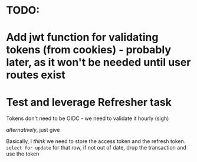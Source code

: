 # TODO:
# Add jwt function for validating tokens (from cookies) - probably later, as it won't be needed until user routes exist
# Test and leverage Refresher task

<!-- We can use the user info to validate the access token - if the token is expired, we should try and regenerate/set cookie on the response (how?) -->
Tokens don't need to be OIDC - we need to validate it hourly (sigh)

_alternatively_, just give 

Basically, I _think_ we need to store the access token and the refresh token. `select for update` for that row, if not out of date, drop the transaction and use the token